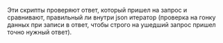 Эти скрипты проверяют ответ, который пришел на запрос и сравнивают, правильный ли внутри json итератор (проверка на гонку данных при записи в ответ, чтобы строго на ушедший запрос пришел точно нужный ответ).